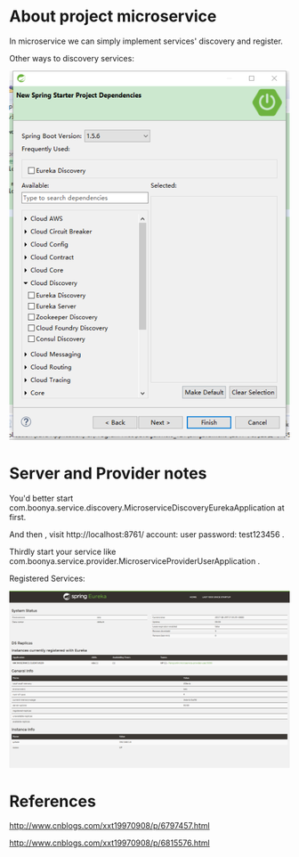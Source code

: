 # About project microservice

In microservice we can simply implement services' discovery and register.

Other ways to discovery services:

![other discovery ways](https://github.com/APIGatewayOfSunflowers/microservice/raw/master/microservice-discovery-eureka/images/discoveries.png)

# Server and Provider notes

You'd better start com.boonya.service.discovery.MicroserviceDiscoveryEurekaApplication at first.

And then , visit http://localhost:8761/  account: user     password: test123456 .

Thirdly start your service like com.boonya.service.provider.MicroserviceProviderUserApplication .

Registered Services:

![other discovery ways](https://github.com/APIGatewayOfSunflowers/microservice/raw/master/microservice-discovery-eureka/images/services.png)

# References

http://www.cnblogs.com/xxt19970908/p/6797457.html

http://www.cnblogs.com/xxt19970908/p/6815576.html

